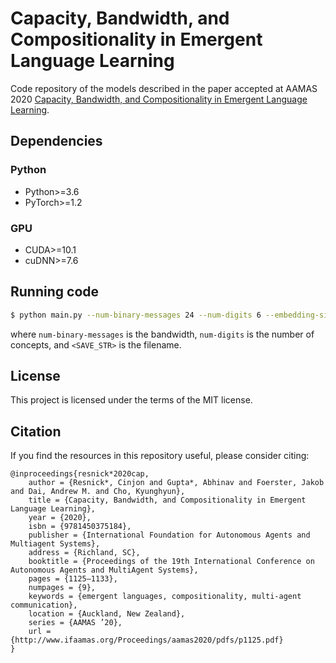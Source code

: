 Capacity, Bandwidth, and Compositionality in Emergent Language Learning
==================================
Code repository of the models described in the paper accepted at AAMAS 2020 
[Capacity, Bandwidth, and Compositionality in Emergent Language Learning](http://www.google.com "Capacity, Bandwidth, and Compositionality in Emergent Language Learning").

Dependencies
------------------
### Python
* Python>=3.6
* PyTorch>=1.2

### GPU
* CUDA>=10.1
* cuDNN>=7.6

Running code
------------------
```bash
$ python main.py --num-binary-messages 24 --num-digits 6 --embedding-size-sender 40 --project-size-sender 60 --num-lstm-sender 300 --num-lstm-receiver 325 --embedding-size-receiver 125 --save-str <SAVE_STR>
```
where `num-binary-messages` is the bandwidth, `num-digits` is the number of concepts, and `<SAVE_STR>` is the filename.

License
-------------------
This project is licensed under the terms of the MIT license.


Citation
------------------
If you find the resources in this repository useful, please consider citing:
```
@inproceedings{resnick*2020cap,
    author = {Resnick*, Cinjon and Gupta*, Abhinav and Foerster, Jakob and Dai, Andrew M. and Cho, Kyunghyun},
    title = {Capacity, Bandwidth, and Compositionality in Emergent Language Learning},
    year = {2020},
    isbn = {9781450375184},
    publisher = {International Foundation for Autonomous Agents and Multiagent Systems},
    address = {Richland, SC},
    booktitle = {Proceedings of the 19th International Conference on Autonomous Agents and MultiAgent Systems},
    pages = {1125–1133},
    numpages = {9},
    keywords = {emergent languages, compositionality, multi-agent communication},
    location = {Auckland, New Zealand},
    series = {AAMAS ’20},
    url = {http://www.ifaamas.org/Proceedings/aamas2020/pdfs/p1125.pdf}
}
```
